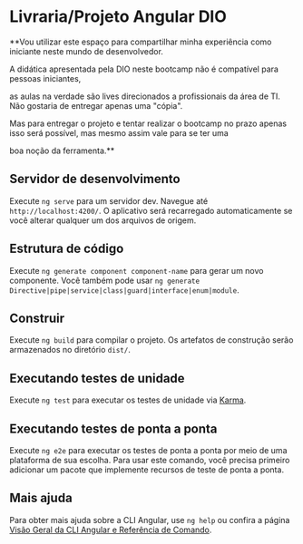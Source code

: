 # Livraria/Projeto Angular DIO

**Vou utilizar este espaço para compartilhar minha experiência como iniciante neste mundo de desenvolvedor.

A didática apresentada pela DIO neste bootcamp não é compatível para pessoas iniciantes, 

as aulas na verdade são lives direcionados a profissionais da área de TI. Não gostaria de entregar apenas uma "cópia". 

Mas para entregar o projeto e tentar realizar o bootcamp no prazo apenas isso será possível, mas mesmo assim vale para se ter uma 

boa noção da ferramenta.**


## Servidor de desenvolvimento

Execute `ng serve` para um servidor dev. Navegue até `http://localhost:4200/`. O aplicativo será recarregado automaticamente se você alterar qualquer um dos arquivos de origem.

## Estrutura de código

Execute `ng generate component component-name` para gerar um novo componente. Você também pode usar `ng generate Directive|pipe|service|class|guard|interface|enum|module`.

## Construir

Execute `ng build` para compilar o projeto. Os artefatos de construção serão armazenados no diretório `dist/`.

## Executando testes de unidade

Execute `ng test` para executar os testes de unidade via [Karma](https://karma-runner.github.io).

## Executando testes de ponta a ponta

Execute `ng e2e` para executar os testes de ponta a ponta por meio de uma plataforma de sua escolha. Para usar este comando, você precisa primeiro adicionar um pacote que implemente recursos de teste de ponta a ponta.

## Mais ajuda

Para obter mais ajuda sobre a CLI Angular, use `ng help` ou confira a página [Visão Geral da CLI Angular e Referência de Comando](https://angular.io/cli).
